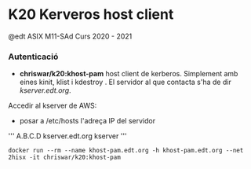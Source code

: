 # K20 Kerveros host client

@edt ASIX M11-SAd Curs 2020 - 2021

### Autenticació


 * **chriswar/k20:khost-pam** host client de kerberos. Simplement amb eines kinit, klist i kdestroy . El servidor al que contacta s'ha de dir *kserver.edt.org*.


Accedir al kserver de AWS:

 * posar a /etc/hosts l'adreça IP del servidor

'''
A.B.C.D kserver.edt.org kserver
'''

```
docker run --rm --name khost-pam.edt.org -h khost-pam.edt.org --net 2hisx -it chriswar/k20:khost-pam
```

